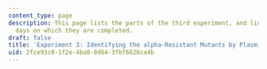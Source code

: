 ```yaml
---
content_type: page
description: This page lists the parts of the third experiment, and links to the lab
  days on which they are completed.
draft: false
title: 'Experiment 3: Identifying the alpha-Resistant Mutants by Plasmid Recovery'
uid: 2fce93c8-1f2e-4ba8-8d64-3fbf6626ca4b
---
```

